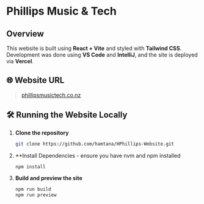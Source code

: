 # Phillips Music & Tech

## Overview

This website is built using **React + Vite** and styled with **Tailwind CSS**. Development was done using **VS Code** and **IntelliJ**, and the site is deployed via **Vercel**.

## 🌐 Website URL

> [phillipsmusictech.co.nz](https://phillipsmusictech.co.nz)

## 🛠️ Running the Website Locally

1. **Clone the repository**  
   ```bash
   git clone https://github.com/hamtana/HPhillips-Website.git
   ```

2. **Install Dependencies -  ensure you have nvm and npm installed
   ```bash
   npm install
   ```

3. **Build and preview the site**
   ```bash
   npm run build
   npm run preview
   ```

